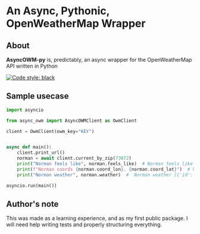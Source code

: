 # An Async, Pythonic, OpenWeatherMap Wrapper

## About
**AsyncOWM-py** is, predictably, an async wrapper for the OpenWeatherMap API written in Python

[![Code style: black](https://img.shields.io/badge/code%20style-black-000000.svg)](https://github.com/psf/black)

## Sample usecase

```py
import asyncio

from async_owm import AsyncOWMClient as OwmClient

client = OwmClient(owm_key="KEY")


async def main():
    client.print_url()
    norman = await client.current_by_zip(73072)
    print("Norman feels like", norman.feels_like)  # Norman feels like 60°F
    print(f"Norman coords {norman.coord_lon}, {norman.coord_lat}")  # Norman coords -97.4841, 35.199
    print("Norman weather", norman.weather)  #  Norman weather [{'id': 800, 'main': 'Clear', 'description': 'clear sky', 'icon': '01d'}]

asyncio.run(main())
```

## Author's note
This was made as a learning experience, and as my first public package.
I will need help writing tests and properly structuring everything.

